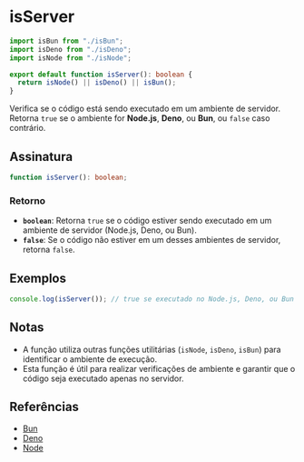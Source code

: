 # isServer

```typescript
import isBun from "./isBun";
import isDeno from "./isDeno";
import isNode from "./isNode";

export default function isServer(): boolean {
  return isNode() || isDeno() || isBun();
}
```

Verifica se o código está sendo executado em um ambiente de servidor. Retorna `true` se o ambiente for **Node.js**, **Deno**, ou **Bun**, ou `false` caso contrário.

## Assinatura

```typescript
function isServer(): boolean;
```

### Retorno

- **`boolean`**: Retorna `true` se o código estiver sendo executado em um ambiente de servidor (Node.js, Deno, ou Bun).
- **`false`**: Se o código não estiver em um desses ambientes de servidor, retorna `false`.

## Exemplos

```typescript
console.log(isServer()); // true se executado no Node.js, Deno, ou Bun
```

## Notas

- A função utiliza outras funções utilitárias (`isNode`, `isDeno`, `isBun`) para identificar o ambiente de execução.
- Esta função é útil para realizar verificações de ambiente e garantir que o código seja executado apenas no servidor.

## Referências

- [Bun](https://bun.sh)
- [Deno](https://docs.deno.com/)
- [Node](https://nodejs.org/)